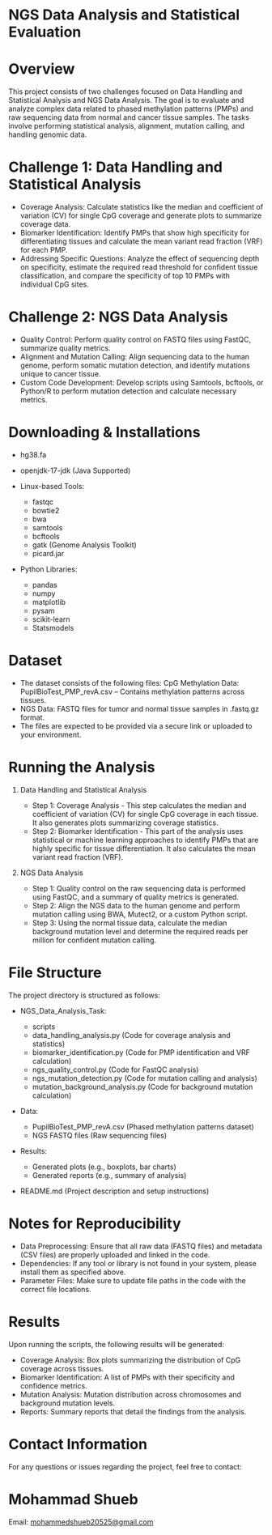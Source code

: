 #   NGS Data Analysis and Statistical Evaluation

# Overview
This project consists of two challenges focused on Data Handling and Statistical Analysis and NGS Data Analysis. The goal is to evaluate and analyze complex data related to phased methylation patterns (PMPs) and raw sequencing data from normal and cancer tissue samples. The tasks involve performing statistical analysis, alignment, mutation calling, and handling genomic data.

# Challenge 1: Data Handling and Statistical Analysis
  - Coverage Analysis: Calculate statistics like the median and coefficient of variation (CV) for single CpG coverage and generate plots to summarize coverage data.
  - Biomarker Identification: Identify PMPs that show high specificity for differentiating tissues and calculate the mean variant read fraction (VRF) for each PMP.
  - Addressing Specific Questions: Analyze the effect of sequencing depth on specificity, estimate the required read threshold for confident tissue classification, and compare the specificity of top 10 PMPs with individual CpG sites.

# Challenge 2: NGS Data Analysis
  - Quality Control: Perform quality control on FASTQ files using FastQC, summarize quality metrics.
  - Alignment and Mutation Calling: Align sequencing data to the human genome, perform somatic mutation detection, and identify mutations unique to cancer tissue.
  - Custom Code Development: Develop scripts using Samtools, bcftools, or Python/R to perform mutation detection and calculate necessary metrics.

# Downloading & Installations
- hg38.fa
- openjdk-17-jdk (Java Supported)
- Linux-based Tools:
    - fastqc
    - bowtie2
    - bwa
    - samtools
    - bcftools
    - gatk (Genome Analysis Toolkit)
    - picard.jar

- Python Libraries:
    - pandas
    - numpy
    - matplotlib
    - pysam
    - scikit-learn
    - Statsmodels

# Dataset
  - The dataset consists of the following files: CpG Methylation Data: PupilBioTest_PMP_revA.csv – Contains methylation patterns across tissues.
  - NGS Data: FASTQ files for tumor and normal tissue samples in .fastq.gz format.
  - The files are expected to be provided via a secure link or uploaded to your environment.

# Running the Analysis
1. Data Handling and Statistical Analysis
    - Step 1: Coverage Analysis - This step calculates the median and coefficient of variation (CV) for single CpG coverage in each tissue. It also generates plots summarizing coverage statistics.
    - Step 2: Biomarker Identification - This part of the analysis uses statistical or machine learning approaches to identify PMPs that are highly specific for tissue differentiation. It also calculates the mean variant read fraction (VRF).

3. NGS Data Analysis
    - Step 1: Quality control on the raw sequencing data is performed using FastQC, and a summary of quality metrics is generated.
    - Step 2: Align the NGS data to the human genome and perform mutation calling using BWA, Mutect2, or a custom Python script.
    - Step 3: Using the normal tissue data, calculate the median background mutation level and determine the required reads per million for confident mutation calling.

# File Structure 
The project directory is structured as follows:

- NGS_Data_Analysis_Task:
  -  scripts
  - data_handling_analysis.py (Code for coverage analysis and statistics)
  - biomarker_identification.py (Code for PMP identification and VRF calculation)
  - ngs_quality_control.py (Code for FastQC analysis)
  - ngs_mutation_detection.py (Code for mutation calling and analysis)
  - mutation_background_analysis.py (Code for background mutation calculation)
    
- Data:
  - PupilBioTest_PMP_revA.csv (Phased methylation patterns dataset)
  - NGS FASTQ files (Raw sequencing files)

- Results:
  - Generated plots (e.g., boxplots, bar charts)
  - Generated reports (e.g., summary of analysis)

- README.md (Project description and setup instructions)

# Notes for Reproducibility
  - Data Preprocessing: Ensure that all raw data (FASTQ files) and metadata (CSV files) are properly uploaded and linked in the code.
  - Dependencies: If any tool or library is not found in your system, please install them as specified above.
  - Parameter Files: Make sure to update file paths in the code with the correct file locations.

# Results
Upon running the scripts, the following results will be generated:
  - Coverage Analysis: Box plots summarizing the distribution of CpG coverage across tissues.
  - Biomarker Identification: A list of PMPs with their specificity and confidence metrics.
  - Mutation Analysis: Mutation distribution across chromosomes and background mutation levels.
  - Reports: Summary reports that detail the findings from the analysis.
    
# Contact Information
For any questions or issues regarding the project, feel free to contact:

# Mohammad Shueb

Email: mohammedshueb20525@gmail.com
